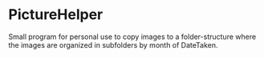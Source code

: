 # PictureHelper
Small program for personal use to copy images to a folder-structure where the images are organized in subfolders by month of DateTaken.

